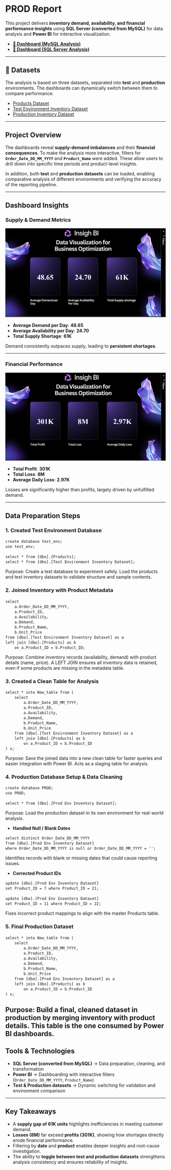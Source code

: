 
#  PROD Report

This project delivers **inventory demand, availability, and financial performance insights** using **SQL Server (converted from MySQL)** for data analysis and **Power BI** for interactive visualization.

* [**🔗 Dashboard (MySQL Analysis)**](https://app.powerbi.com/groups/96685ea3-1fc0-4c05-b1b2-07c13e12fcd1/reports/23323817-283d-4544-be05-c8d669bbc896/e1f42600044280777c1b?experience=power-bi)
* [**🔗 Dashboard (SQL Server Analysis)**](https://app.powerbi.com/groups/12a8b75e-3999-4a19-85c8-73dba02cada1/reports/2b0cf0d3-a59a-4735-95c4-8baa946e1177/e1f42600044280777c1b?experience=power-bi)

---

## 📂 Datasets

The analysis is based on three datasets, separated into **test** and **production** environments. The dashboards can dynamically switch between them to compare performance.

* [Products Dataset](https://drive.google.com/file/d/1zyo3bYatdoTmdQmcmf1kQjwRUQymU_WB/view?usp=drive_link)
* [Test Environment Inventory Dataset](https://drive.google.com/file/d/1qQ-Izky59TtudczweSch0HBWLspDbKyA/view?usp=drive_link)
* [Production Inventory Dataset](https://drive.google.com/file/d/1VkH3BgKSBTf8vGTf3qyt32vNujg1R4e-/view?usp=drive_link)

---

##  Project Overview

The dashboards reveal **supply-demand imbalances** and their **financial consequences**.
To make the analysis more interactive, filters for **`Order_Date_DD_MM_YYYY`** and **`Product_Name`** were added.
These allow users to drill down into specific time periods and product-level insights.

In addition, both **test** and **production datasets** can be loaded, enabling comparative analysis of different environments and verifying the accuracy of the reporting pipeline.

---

##  Dashboard Insights

###  Supply & Demand Metrics
![Supply & Demand Dashboard](images/Dashboard1.png)

* **Average Demand per Day**: **48.65**
* **Average Availability per Day**: **24.70**
* **Total Supply Shortage**: **61K**

 Demand consistently outpaces supply, leading to **persistent shortages**.

---

###  Financial Performance
![Financial Performance Dashboard](images/Dashboard2.png)

* **Total Profit**: **301K**
* **Total Loss**: **8M**
* **Average Daily Loss**: **2.97K**

 Losses are significantly higher than profits, largely driven by unfulfilled demand.

---

##  Data Preparation Steps

### 1. **Created Test Environment Database**

```
create database test_env;
use test_env;

select * from [dbo].[Products];
select * from [dbo].[Test Environment Inventory Dataset];
```
 Purpose: Create a test database to experiment safely. Load the products and test inventory datasets to validate structure and sample contents.
### 2. **Joined Inventory with Product Metadata**

```
select 
    a.Order_Date_DD_MM_YYYY,
    a.Product_ID,
    a.Availability,
    a.Demand,
    b.Product_Name,
    b.Unit_Price
from [dbo].[Test Environment Inventory Dataset] as a
left join [dbo].[Products] as b 
    on a.Product_ID = b.Product_ID;
```
Purpose: Combine inventory records (availability, demand) with product details (name, price).
A LEFT JOIN ensures all inventory data is retained, even if some products are missing in the metadata table.
### 3. **Created a Clean Table for Analysis**

```
select * into New_table from (
    select 
        a.Order_Date_DD_MM_YYYY,
        a.Product_ID,
        a.Availability,
        a.Demand,
        b.Product_Name,
        b.Unit_Price
    from [dbo].[Test Environment Inventory Dataset] as a
    left join [dbo].[Products] as b 
        on a.Product_ID = b.Product_ID
) x;
```
Purpose: Save the joined data into a new clean table for faster queries and easier integration with Power BI.
Acts as a staging table for analysis.
### 4. **Production Database Setup & Data Cleaning**

```
create database PROD;
use PROD;

select * from [dbo].[Prod Env Inventory Dataset];
```
Purpose: Load the production dataset in its own environment for real-world analysis.
* **Handled Null / Blank Dates**

```
select distinct Order_Date_DD_MM_YYYY
from [dbo].[Prod Env Inventory Dataset]
where Order_Date_DD_MM_YYYY is null or Order_Date_DD_MM_YYYY = '';
```
Identifies records with blank or missing dates that could cause reporting issues.
* **Corrected Product IDs**

```
update [dbo].[Prod Env Inventory Dataset]
set Product_ID = 7 where Product_ID = 21;

update [dbo].[Prod Env Inventory Dataset]
set Product_ID = 11 where Product_ID = 22;
```
Fixes incorrect product mappings to align with the master Products table.
### 5. **Final Production Dataset**

```
select * into New_table from (
    select 
        a.Order_Date_DD_MM_YYYY,
        a.Product_ID,
        a.Availability,
        a.Demand,
        b.Product_Name,
        b.Unit_Price
    from [dbo].[Prod Env Inventory Dataset] as a
    left join [dbo].[Products] as b 
        on a.Product_ID = b.Product_ID
) x;
```
Purpose: Build a final, cleaned dataset in production by merging inventory with product details.
This table is the one consumed by Power BI dashboards.
---

##  Tools & Technologies

* **SQL Server (converted from MySQL)** → Data preparation, cleaning, and transformation
* **Power BI** → Dashboarding with interactive filters (`Order_Date_DD_MM_YYYY`, `Product_Name`)
* **Test & Production datasets** → Dynamic switching for validation and environment comparison

---

##  Key Takeaways

* A **supply gap of 61K units** highlights inefficiencies in meeting customer demand.
* **Losses (8M)** far exceed **profits (301K)**, showing how shortages directly erode financial performance.
* Filtering by **date** and **product** enables deeper insights and root-cause investigation.
* The ability to **toggle between test and production datasets** strengthens analysis consistency and ensures reliability of insights.


